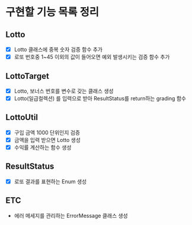 # 구현할 기능 목록 정리

## Lotto

- [X] Lotto 클래스에 중복 숫자 검증 함수 추가
- [X] 로또 번호중 1~45 이외의 값이 들어오면 예외 발생시키는 검증 함수 추가

## LottoTarget

- [X] Lotto, 보너스 번호를 변수로 갖는 클래스 생성
- [X] Lotto(일급컬렉션) 를 입력으로 받아 ResultStatus를 return하는 grading 함수

## LottoUtil

- [X] 구입 금액 1000 단위인지 검증
- [X] 금액을 입력 받으면 Lotto 생성
- [X] 수익률 계산하는 함수 생성

## ResultStatus

- [X] 로또 결과를 표현하는 Enum 생성

## ETC

- 에러 메세지를 관리하는 ErrorMessage 클래스 생성